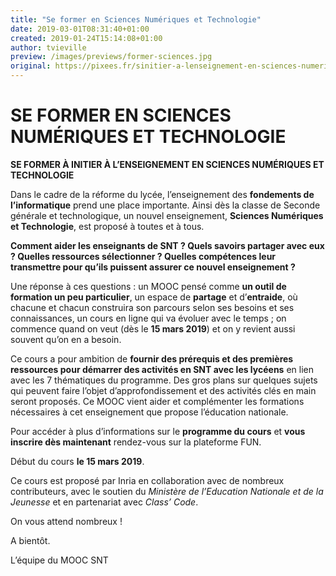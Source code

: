 ```yaml
---
title: "Se former en Sciences Numériques et Technologie"
date: 2019-03-01T08:31:40+01:00
created: 2019-01-24T15:14:08+01:00
author: tvieville
preview: /images/previews/former-sciences.jpg
original: https://pixees.fr/sinitier-a-lenseignement-en-sciences-numeriques-et-technologie/
---
```


# SE FORMER EN SCIENCES NUMÉRIQUES ET TECHNOLOGIE

**SE FORMER À INITIER À L’ENSEIGNEMENT EN SCIENCES NUMÉRIQUES ET TECHNOLOGIE**

Dans le cadre de la réforme du lycée, l’enseignement des **fondements de l’informatique** prend une place importante. Ainsi dès la classe de Seconde générale et technologique, un nouvel enseignement, **Sciences Numériques et Technologie**, est proposé à toutes et à tous.

**Comment aider les enseignants de SNT ? Quels savoirs partager avec eux ? Quelles ressources sélectionner ? Quelles compétences leur transmettre pour qu’ils puissent assurer ce nouvel enseignement ?**

Une réponse à ces questions : un MOOC pensé comme **un outil de formation un peu particulier**, un espace de **partage** et d’**entraide**, où chacune et chacun construira son parcours selon ses besoins et ses connaissances, un cours en ligne qui va évoluer avec le temps ; on commence quand on veut (dès le **15 mars 2019**) et on y revient aussi souvent qu’on en a besoin.

Ce cours a pour ambition de **fournir des prérequis et des premières ressources pour démarrer des activités en SNT avec les lycéens** en lien avec les 7 thématiques du programme. Des gros plans sur quelques sujets qui peuvent faire l’objet d’approfondissement et des activités clés en main seront proposés. Ce MOOC vient aider et complémenter les formations nécessaires à cet enseignement que propose l’éducation nationale.

Pour accéder à plus d’informations sur le **programme du cours** et **vous inscrire dès maintenant** rendez-vous sur la plateforme FUN.

Début du cours **le 15 mars 2019**.

Ce cours est proposé par Inria en collaboration avec de nombreux contributeurs, avec le soutien du _Ministère de l’Education Nationale et de la Jeunesse_ et en partenariat avec _Class’ Code_.

On vous attend nombreux !

A bientôt.

L’équipe du MOOC SNT